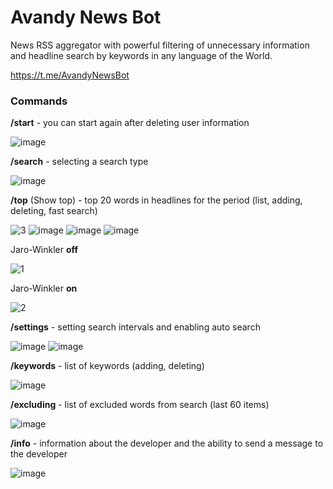 # Avandy News Bot

News RSS aggregator with powerful filtering of unnecessary information 
and headline search by keywords in any language of the World.

https://t.me/AvandyNewsBot

### Commands

**/start**      - you can start again after deleting user information

![image](https://github.com/mrprogre/avandy-news-bot/assets/45883640/138b3224-b8b2-4dce-bb5a-5eb690ec6995)

**/search**     - selecting a search type

![image](https://github.com/mrprogre/avandy-news-bot/assets/45883640/1ac25f1e-225d-49a3-9555-448c5f948ccc)

**/top** (Show top)        - top 20 words in headlines for the period (list, adding, deleting, fast search)

![3](https://github.com/mrprogre/avandy-news-bot/assets/45883640/5344af6b-2396-4bba-8dec-7c71d0d3e338)
![image](https://github.com/mrprogre/avandy-news-bot/assets/45883640/e3afd035-146d-44bb-a31c-fa7b91b75803)
![image](https://github.com/mrprogre/avandy-news-bot/assets/45883640/2199ba85-e9b9-457e-bb5a-639e52c38aa8)
![image](https://github.com/mrprogre/avandy-news-bot/assets/45883640/3e6b98d5-04ca-43a7-886f-4e6754c35cff)

Jaro-Winkler **off**

![1](https://github.com/mrprogre/avandy-news-bot/assets/45883640/219d43d5-23ff-45eb-8296-963fecd40928)

Jaro-Winkler **on**

![2](https://github.com/mrprogre/avandy-news-bot/assets/45883640/064f01fd-b336-45a1-965b-5a901c182347)

**/settings**   - setting search intervals and enabling auto search

![image](https://github.com/mrprogre/avandy-news-bot/assets/45883640/1b816121-207a-464a-a7f6-537b14ba6229)
![image](https://github.com/mrprogre/avandy-news-bot/assets/45883640/6318e306-08e7-4a2e-b256-73896049147d)

**/keywords**   - list of keywords (adding, deleting)

![image](https://github.com/mrprogre/avandy-news-bot/assets/45883640/f1ac7262-def5-4aeb-bb6c-3c72c0b0eb62)

**/excluding**   - list of excluded words from search (last 60 items)

![image](https://github.com/mrprogre/avandy-news-bot/assets/45883640/7b1dc3fe-5dee-4db1-8508-17ef665a236c)

**/info**       - information about the developer and the ability to send a message to the developer

![image](https://github.com/mrprogre/avandy-news-bot/assets/45883640/9acda404-fb17-4cce-b5f5-1ca95b793a9d)
